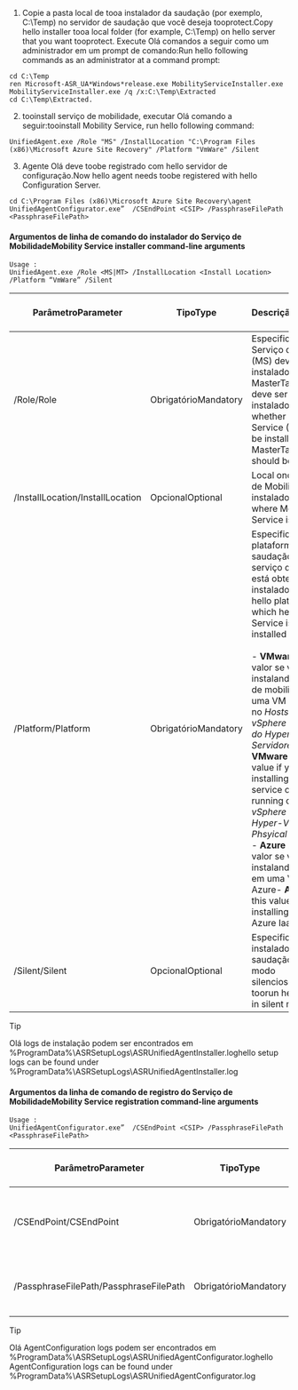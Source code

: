 1. <span data-ttu-id="da088-101">Copie a pasta local de tooa instalador da saudação (por exemplo, C:\Temp) no servidor de saudação que você deseja tooprotect.</span><span class="sxs-lookup"><span data-stu-id="da088-101">Copy hello installer tooa local folder (for example, C:\Temp) on hello server that you want tooprotect.</span></span> <span data-ttu-id="da088-102">Execute Olá comandos a seguir como um administrador em um prompt de comando:</span><span class="sxs-lookup"><span data-stu-id="da088-102">Run hello following commands as an administrator at a command prompt:</span></span>

  ```
  cd C:\Temp
  ren Microsoft-ASR_UA*Windows*release.exe MobilityServiceInstaller.exe
  MobilityServiceInstaller.exe /q /x:C:\Temp\Extracted
  cd C:\Temp\Extracted.
  ```
2. <span data-ttu-id="da088-103">tooinstall serviço de mobilidade, executar Olá comando a seguir:</span><span class="sxs-lookup"><span data-stu-id="da088-103">tooinstall Mobility Service, run hello following command:</span></span>

  ```
  UnifiedAgent.exe /Role "MS" /InstallLocation "C:\Program Files (x86)\Microsoft Azure Site Recovery" /Platform "VmWare" /Silent
  ```
3. <span data-ttu-id="da088-104">Agente Olá deve toobe registrado com hello servidor de configuração.</span><span class="sxs-lookup"><span data-stu-id="da088-104">Now hello agent needs toobe registered with hello Configuration Server.</span></span>

  ```
  cd C:\Program Files (x86)\Microsoft Azure Site Recovery\agent
  UnifiedAgentConfigurator.exe”  /CSEndPoint <CSIP> /PassphraseFilePath <PassphraseFilePath>
  ```

#### <a name="mobility-service-installer-command-line-arguments"></a><span data-ttu-id="da088-105">Argumentos de linha de comando do instalador do Serviço de Mobilidade</span><span class="sxs-lookup"><span data-stu-id="da088-105">Mobility Service installer command-line arguments</span></span>

```
Usage :
UnifiedAgent.exe /Role <MS|MT> /InstallLocation <Install Location> /Platform “VmWare” /Silent
```

| <span data-ttu-id="da088-106">Parâmetro</span><span class="sxs-lookup"><span data-stu-id="da088-106">Parameter</span></span>|<span data-ttu-id="da088-107">Tipo</span><span class="sxs-lookup"><span data-stu-id="da088-107">Type</span></span>|<span data-ttu-id="da088-108">Descrição</span><span class="sxs-lookup"><span data-stu-id="da088-108">Description</span></span>|<span data-ttu-id="da088-109">Valores possíveis</span><span class="sxs-lookup"><span data-stu-id="da088-109">Possible values</span></span>|
|-|-|-|-|
|<span data-ttu-id="da088-110">/Role</span><span class="sxs-lookup"><span data-stu-id="da088-110">/Role</span></span>|<span data-ttu-id="da088-111">Obrigatório</span><span class="sxs-lookup"><span data-stu-id="da088-111">Mandatory</span></span>|<span data-ttu-id="da088-112">Especifica se o Serviço de Mobilidade (MS) deve ser instalado ou se o MasterTarget (MT) deve ser instalado</span><span class="sxs-lookup"><span data-stu-id="da088-112">Specifies whether Mobility Service (MS) should be installed or MasterTarget(MT) should be installed</span></span>|<span data-ttu-id="da088-113">MS</span><span class="sxs-lookup"><span data-stu-id="da088-113">MS</span></span> </br> <span data-ttu-id="da088-114">MT</span><span class="sxs-lookup"><span data-stu-id="da088-114">MT</span></span>|
|<span data-ttu-id="da088-115">/InstallLocation</span><span class="sxs-lookup"><span data-stu-id="da088-115">/InstallLocation</span></span>|<span data-ttu-id="da088-116">Opcional</span><span class="sxs-lookup"><span data-stu-id="da088-116">Optional</span></span>|<span data-ttu-id="da088-117">Local onde o Serviço de Mobilidade está instalado</span><span class="sxs-lookup"><span data-stu-id="da088-117">Location where Mobility Service is installed</span></span>|<span data-ttu-id="da088-118">Qualquer pasta no computador de saudação</span><span class="sxs-lookup"><span data-stu-id="da088-118">Any folder on hello computer</span></span>|
|<span data-ttu-id="da088-119">/Platform</span><span class="sxs-lookup"><span data-stu-id="da088-119">/Platform</span></span>|<span data-ttu-id="da088-120">Obrigatório</span><span class="sxs-lookup"><span data-stu-id="da088-120">Mandatory</span></span>|<span data-ttu-id="da088-121">Especifica a plataforma de saudação em qual Olá serviço de mobilidade está obtendo instalado</span><span class="sxs-lookup"><span data-stu-id="da088-121">Specifies hello platform on which hello Mobility Service is getting installed</span></span> </br> </br><span data-ttu-id="da088-122">- **VMware** : use esse valor se você estiver instalando o serviço de mobilidade em uma VM em execução no *Hosts do VMware vSphere ESXi*, *Hosts do Hyper-V* e *Servidores Físicos*</span><span class="sxs-lookup"><span data-stu-id="da088-122">- **VMware** : use this value if you are installing mobility service on a VM running on *VMware vSphere ESXi Hosts*, *Hyper-V Hosts* and *Phsyical Servers*</span></span> </br> <span data-ttu-id="da088-123">- **Azure** : use esse valor se você estiver instalando o agente em uma VM IaaS do Azure</span><span class="sxs-lookup"><span data-stu-id="da088-123">- **Azure** : use this value if you are installing agent on a Azure IaaS VM</span></span>| <span data-ttu-id="da088-124">VMware</span><span class="sxs-lookup"><span data-stu-id="da088-124">VMware</span></span> </br> <span data-ttu-id="da088-125">As tabelas</span><span class="sxs-lookup"><span data-stu-id="da088-125">Azure</span></span>|
|<span data-ttu-id="da088-126">/Silent</span><span class="sxs-lookup"><span data-stu-id="da088-126">/Silent</span></span>|<span data-ttu-id="da088-127">Opcional</span><span class="sxs-lookup"><span data-stu-id="da088-127">Optional</span></span>|<span data-ttu-id="da088-128">Especifica o instalador de saudação toorun no modo silencioso</span><span class="sxs-lookup"><span data-stu-id="da088-128">Specifies toorun hello installer in silent mode</span></span>| <span data-ttu-id="da088-129">ND</span><span class="sxs-lookup"><span data-stu-id="da088-129">NA</span></span>|

>[!TIP]
> <span data-ttu-id="da088-130">Olá logs de instalação podem ser encontrados em %ProgramData%\ASRSetupLogs\ASRUnifiedAgentInstaller.log</span><span class="sxs-lookup"><span data-stu-id="da088-130">hello setup logs can be found under %ProgramData%\ASRSetupLogs\ASRUnifiedAgentInstaller.log</span></span>

#### <a name="mobility-service-registration-command-line-arguments"></a><span data-ttu-id="da088-131">Argumentos da linha de comando de registro do Serviço de Mobilidade</span><span class="sxs-lookup"><span data-stu-id="da088-131">Mobility Service registration command-line arguments</span></span>

```
Usage :
UnifiedAgentConfigurator.exe”  /CSEndPoint <CSIP> /PassphraseFilePath <PassphraseFilePath>
```

  | <span data-ttu-id="da088-132">Parâmetro</span><span class="sxs-lookup"><span data-stu-id="da088-132">Parameter</span></span>|<span data-ttu-id="da088-133">Tipo</span><span class="sxs-lookup"><span data-stu-id="da088-133">Type</span></span>|<span data-ttu-id="da088-134">Descrição</span><span class="sxs-lookup"><span data-stu-id="da088-134">Description</span></span>|<span data-ttu-id="da088-135">Valores possíveis</span><span class="sxs-lookup"><span data-stu-id="da088-135">Possible values</span></span>|
  |-|-|-|-|
  |<span data-ttu-id="da088-136">/CSEndPoint</span><span class="sxs-lookup"><span data-stu-id="da088-136">/CSEndPoint</span></span> |<span data-ttu-id="da088-137">Obrigatório</span><span class="sxs-lookup"><span data-stu-id="da088-137">Mandatory</span></span>|<span data-ttu-id="da088-138">Endereço IP do servidor de configuração de saudação</span><span class="sxs-lookup"><span data-stu-id="da088-138">IP address of hello configuration server</span></span>| <span data-ttu-id="da088-139">Qualquer endereço IP válido</span><span class="sxs-lookup"><span data-stu-id="da088-139">Any valid IP address</span></span>|
  |<span data-ttu-id="da088-140">/PassphraseFilePath</span><span class="sxs-lookup"><span data-stu-id="da088-140">/PassphraseFilePath</span></span>|<span data-ttu-id="da088-141">Obrigatório</span><span class="sxs-lookup"><span data-stu-id="da088-141">Mandatory</span></span>|<span data-ttu-id="da088-142">Local de senha Olá</span><span class="sxs-lookup"><span data-stu-id="da088-142">Location of hello passphrase</span></span> |<span data-ttu-id="da088-143">Qualquer caminho de arquivo UNC ou local válido</span><span class="sxs-lookup"><span data-stu-id="da088-143">Any valid UNC or local file path</span></span>|


>[!TIP]
> <span data-ttu-id="da088-144">Olá AgentConfiguration logs podem ser encontrados em %ProgramData%\ASRSetupLogs\ASRUnifiedAgentConfigurator.log</span><span class="sxs-lookup"><span data-stu-id="da088-144">hello AgentConfiguration logs can be found under %ProgramData%\ASRSetupLogs\ASRUnifiedAgentConfigurator.log</span></span>
